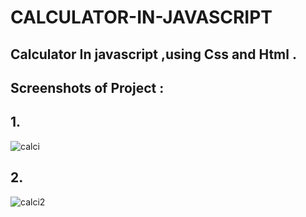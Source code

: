 # CALCULATOR-IN-JAVASCRIPT
## Calculator In javascript ,using Css and Html .
## Screenshots of Project :
## 1.
![calci](https://user-images.githubusercontent.com/32910597/80941137-38f55300-8dff-11ea-8d4c-8fb9407dc414.png)
## 2.
![calci2](https://user-images.githubusercontent.com/32910597/80941140-3abf1680-8dff-11ea-867d-0c947c302de1.png)

